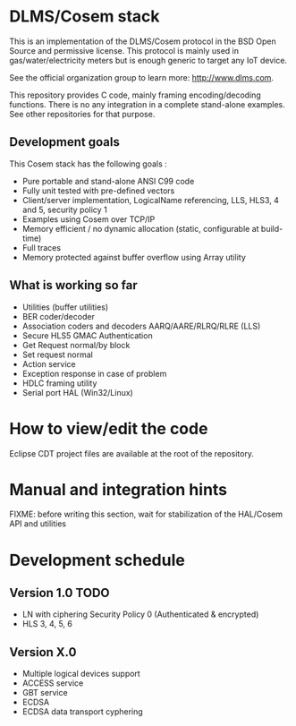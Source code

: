 # DLMS/Cosem stack

This is an implementation of the DLMS/Cosem protocol in the BSD Open Source and permissive license. This protocol is mainly used in gas/water/electricity meters but is enough generic to target any IoT device.

See the official organization group to learn more: http://www.dlms.com.

This repository provides C code, mainly framing encoding/decoding functions. There is no any integration in a complete stand-alone examples. See other repositories for that purpose.

## Development goals

This Cosem stack has the following goals :

  * Pure portable and stand-alone ANSI C99 code
  * Fully unit tested with pre-defined vectors
  * Client/server implementation, LogicalName referencing, LLS, HLS3, 4 and 5, security policy 1
  * Examples using Cosem over TCP/IP
  * Memory efficient / no dynamic allocation (static, configurable at build-time)
  * Full traces
  * Memory protected against buffer overflow using Array utility

## What is working so far

  * Utilities (buffer utilities)
  * BER coder/decoder
  * Association coders and decoders AARQ/AARE/RLRQ/RLRE (LLS)
  * Secure HLS5 GMAC Authentication
  * Get Request normal/by block
  * Set request normal
  * Action service
  * Exception response in case of problem
  * HDLC framing utility
  * Serial port HAL (Win32/Linux)


# How to view/edit the code

Eclipse CDT project files are available at the root of the repository.

# Manual and integration hints

FIXME: before writing this section, wait for stabilization of the HAL/Cosem API and utilities


# Development schedule

## Version 1.0 TODO

  * LN with ciphering Security Policy 0 (Authenticated & encrypted)
  * HLS 3, 4, 5, 6

## Version X.0

  * Multiple logical devices support
  * ACCESS service
  * GBT service
  * ECDSA
  * ECDSA data transport cyphering
